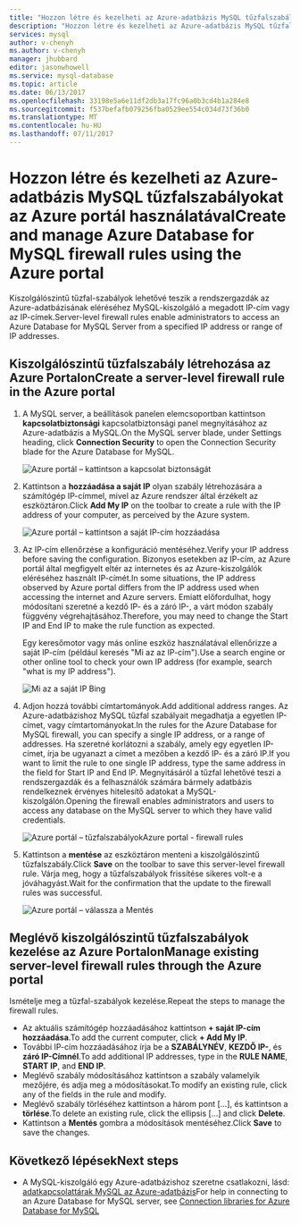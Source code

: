 ```yaml
---
title: "Hozzon létre és kezelheti az Azure-adatbázis MySQL tűzfalszabályokat az Azure portál használatával |} Microsoft Docs"
description: "Hozzon létre és kezelheti az Azure-adatbázis MySQL tűzfalszabályokat az Azure portál használatával"
services: mysql
author: v-chenyh
ms.author: v-chenyh
manager: jhubbard
editor: jasonwhowell
ms.service: mysql-database
ms.topic: article
ms.date: 06/13/2017
ms.openlocfilehash: 33198e5a6e11df2db3a17fc96a0b3cd4b1a284e8
ms.sourcegitcommit: f537befafb079256fba0529ee554c034d73f36b0
ms.translationtype: MT
ms.contentlocale: hu-HU
ms.lasthandoff: 07/11/2017
---
```

# <a name="create-and-manage-azure-database-for-mysql-firewall-rules-using-the-azure-portal"></a><span data-ttu-id="e6346-103">Hozzon létre és kezelheti az Azure-adatbázis MySQL tűzfalszabályokat az Azure portál használatával</span><span class="sxs-lookup"><span data-stu-id="e6346-103">Create and manage Azure Database for MySQL firewall rules using the Azure portal</span></span>
<span data-ttu-id="e6346-104">Kiszolgálószintű tűzfal-szabályok lehetővé teszik a rendszergazdák az Azure-adatbázisának eléréséhez MySQL-kiszolgáló a megadott IP-cím vagy az IP-címek.</span><span class="sxs-lookup"><span data-stu-id="e6346-104">Server-level firewall rules enable administrators to access an Azure Database for MySQL Server from a specified IP address or range of IP addresses.</span></span> 

## <a name="create-a-server-level-firewall-rule-in-the-azure-portal"></a><span data-ttu-id="e6346-105">Kiszolgálószintű tűzfalszabály létrehozása az Azure Portalon</span><span class="sxs-lookup"><span data-stu-id="e6346-105">Create a server-level firewall rule in the Azure portal</span></span>

1. <span data-ttu-id="e6346-106">A MySQL server, a beállítások panelen elemcsoportban kattintson **kapcsolatbiztonsági** kapcsolatbiztonsági panel megnyitásához az Azure-adatbázis a MySQL.</span><span class="sxs-lookup"><span data-stu-id="e6346-106">On the MySQL server blade, under Settings heading, click **Connection Security** to open the Connection Security blade for the Azure Database for MySQL.</span></span>

   ![Azure portál – kattintson a kapcsolat biztonságát](./media/howto-manage-firewall-using-portal/1-connection-security.png)

2. <span data-ttu-id="e6346-108">Kattintson a **hozzáadása a saját IP** olyan szabály létrehozására a számítógép IP-címmel, mivel az Azure rendszer által érzékelt az eszköztáron.</span><span class="sxs-lookup"><span data-stu-id="e6346-108">Click **Add My IP** on the toolbar to create a rule with the IP address of your computer, as perceived by the Azure system.</span></span>

   ![Azure portál – kattintson a saját IP-cím hozzáadása](./media/howto-manage-firewall-using-portal/2-add-my-ip.png)

3. <span data-ttu-id="e6346-110">Az IP-cím ellenőrzése a konfiguráció mentéséhez.</span><span class="sxs-lookup"><span data-stu-id="e6346-110">Verify your IP address before saving the configuration.</span></span> <span data-ttu-id="e6346-111">Bizonyos esetekben az IP-cím, az Azure portál által megfigyelt eltér az internetes és az Azure-kiszolgálók eléréséhez használt IP-címét.</span><span class="sxs-lookup"><span data-stu-id="e6346-111">In some situations, the IP address observed by Azure portal differs from the IP address used when accessing the internet and Azure servers.</span></span> <span data-ttu-id="e6346-112">Emiatt előfordulhat, hogy módosítani szeretné a kezdő IP- és a záró IP-, a várt módon szabály függvény végrehajtásához.</span><span class="sxs-lookup"><span data-stu-id="e6346-112">Therefore, you may need to change the Start IP and End IP to make the rule function as expected.</span></span>

   <span data-ttu-id="e6346-113">Egy keresőmotor vagy más online eszköz használatával ellenőrizze a saját IP-cím (például keresés "Mi az az IP-cím").</span><span class="sxs-lookup"><span data-stu-id="e6346-113">Use a search engine or other online tool to check your own IP address (for example, search "what is my IP address").</span></span>

   ![Mi az a saját IP Bing](./media/howto-manage-firewall-using-portal/3-what-is-my-ip.png)

4. <span data-ttu-id="e6346-115">Adjon hozzá további címtartományok.</span><span class="sxs-lookup"><span data-stu-id="e6346-115">Add additional address ranges.</span></span> <span data-ttu-id="e6346-116">Az Azure-adatbázishoz MySQL tűzfal szabályait megadhatja a egyetlen IP-címet, vagy címtartományokat.</span><span class="sxs-lookup"><span data-stu-id="e6346-116">In the rules for the Azure Database for MySQL firewall, you can specify a single IP address, or a range of addresses.</span></span> <span data-ttu-id="e6346-117">Ha szeretné korlátozni a szabály, amely egy egyetlen IP-címet, írja be ugyanazt a címet a mezőben a kezdő IP- és a záró IP.</span><span class="sxs-lookup"><span data-stu-id="e6346-117">If you want to limit the rule to one single IP address, type the same address in the field for Start IP and End IP.</span></span> <span data-ttu-id="e6346-118">Megnyitásáról a tűzfal lehetővé teszi a rendszergazdák és a felhasználók számára bármely adatbázis rendelkeznek érvényes hitelesítő adatokat a MySQL-kiszolgálón.</span><span class="sxs-lookup"><span data-stu-id="e6346-118">Opening the firewall enables administrators and users to access any database on the MySQL server to which they have valid credentials.</span></span>

   ![<span data-ttu-id="e6346-119">Azure portál – tűzfalszabályok</span><span class="sxs-lookup"><span data-stu-id="e6346-119">Azure portal - firewall rules</span></span> ](./media/howto-manage-firewall-using-portal/5-specify-addresses.png)


5. <span data-ttu-id="e6346-120">Kattintson a **mentése** az eszköztáron menteni a kiszolgálószintű tűzfalszabály.</span><span class="sxs-lookup"><span data-stu-id="e6346-120">Click **Save** on the toolbar to save this server-level firewall rule.</span></span> <span data-ttu-id="e6346-121">Várja meg, hogy a tűzfalszabályok frissítése sikeres volt-e a jóváhagyást.</span><span class="sxs-lookup"><span data-stu-id="e6346-121">Wait for the confirmation that the update to the firewall rules was successful.</span></span>

   ![Azure portál – válassza a Mentés](./media/howto-manage-firewall-using-portal/4-save-firewall-rule.png)

## <a name="manage-existing-server-level-firewall-rules-through-the-azure-portal"></a><span data-ttu-id="e6346-123">Meglévő kiszolgálószintű tűzfalszabályok kezelése az Azure Portalon</span><span class="sxs-lookup"><span data-stu-id="e6346-123">Manage existing server-level firewall rules through the Azure portal</span></span>
<span data-ttu-id="e6346-124">Ismételje meg a tűzfal-szabályok kezelése.</span><span class="sxs-lookup"><span data-stu-id="e6346-124">Repeat the steps to manage the firewall rules.</span></span>
* <span data-ttu-id="e6346-125">Az aktuális számítógép hozzáadásához kattintson **+ saját IP-cím hozzáadása**.</span><span class="sxs-lookup"><span data-stu-id="e6346-125">To add the current computer, click **+ Add My IP**.</span></span>
* <span data-ttu-id="e6346-126">További IP-cím hozzáadásához írja be a **SZABÁLYNÉV**, **KEZDŐ IP-**, és **záró IP-Címnél**.</span><span class="sxs-lookup"><span data-stu-id="e6346-126">To add additional IP addresses, type in the **RULE NAME**, **START IP**, and **END IP**.</span></span>
* <span data-ttu-id="e6346-127">Meglévő szabály módosításához kattintson a szabály valamelyik mezőjére, és adja meg a módosításokat.</span><span class="sxs-lookup"><span data-stu-id="e6346-127">To modify an existing rule, click any of the fields in the rule and modify.</span></span>
* <span data-ttu-id="e6346-128">Meglévő szabály törléséhez kattintson a három pont [...], és kattintson a **törlése**.</span><span class="sxs-lookup"><span data-stu-id="e6346-128">To delete an existing rule, click the ellipsis […] and click **Delete**.</span></span>
* <span data-ttu-id="e6346-129">Kattintson a **Mentés** gombra a módosítások mentéséhez.</span><span class="sxs-lookup"><span data-stu-id="e6346-129">Click **Save** to save the changes.</span></span>

## <a name="next-steps"></a><span data-ttu-id="e6346-130">Következő lépések</span><span class="sxs-lookup"><span data-stu-id="e6346-130">Next steps</span></span>
- <span data-ttu-id="e6346-131">A MySQL-kiszolgáló egy Azure-adatbázishoz szeretne csatlakozni, lásd: [adatkapcsolattárak MySQL az Azure-adatbázis](./concepts-connection-libraries.md)</span><span class="sxs-lookup"><span data-stu-id="e6346-131">For help in connecting to an Azure Database for MySQL server, see [Connection libraries for Azure Database for MySQL](./concepts-connection-libraries.md)</span></span>
